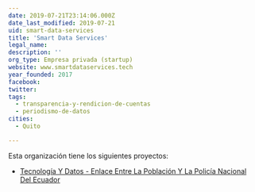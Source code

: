 ```yaml
---
date: 2019-07-21T23:14:06.000Z
date_last_modified: 2019-07-21
uid: smart-data-services
title: 'Smart Data Services'
legal_name: 
description: ''
org_type: Empresa privada (startup)
website: www.smartdataservices.tech
year_founded: 2017
facebook: 
twitter: 
tags:
  - transparencia-y-rendicion-de-cuentas
  - periodismo-de-datos
cities: 
  - Quito

---
```


Esta organización tiene los siguientes proyectos:

- [Tecnología Y Datos - Enlace Entre La Población Y La Policía Nacional Del Ecuador](/proyectos/tecnologia-y-datos-enlace-entre-la-poblacion-y-la-policia-nacional-del-ecuador)
